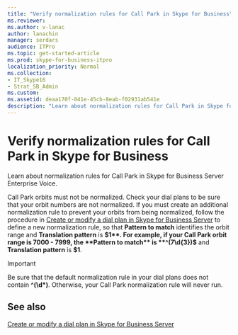 ```yaml
---
title: "Verify normalization rules for Call Park in Skype for Business"
ms.reviewer: 
ms.author: v-lanac
author: lanachin
manager: serdars
audience: ITPro
ms.topic: get-started-article
ms.prod: skype-for-business-itpro
localization_priority: Normal
ms.collection: 
- IT_Skype16
- Strat_SB_Admin
ms.custom: 
ms.assetid: deaa170f-041e-45cb-8eab-f02931ab541e
description: "Learn about normalization rules for Call Park in Skype for Business Server Enterprise Voice."
---
```


# Verify normalization rules for Call Park in Skype for Business
 
Learn about normalization rules for Call Park in Skype for Business Server Enterprise Voice.
  
Call Park orbits must not be normalized. Check your dial plans to be sure that your orbit numbers are not normalized. If you must create an additional normalization rule to prevent your orbits from being normalized, follow the procedure in [Create or modify a dial plan in Skype for Business Server](dial-plans.md) to define a new normalization rule, so that **Pattern to match** identifies the orbit range and **Translation pattern** is **$1**. For example, if your Call Park orbit range is 7000 - 7999, the **Pattern to match** is **^(7\d{3})$** and **Translation pattern** is **$1**.
  
> [!IMPORTANT]
> Be sure that the default normalization rule in your dial plans does not contain **^(\d\*)**. Otherwise, your Call Park normalization rule will never run.
  
## See also

[Create or modify a dial plan in Skype for Business Server](dial-plans.md)

